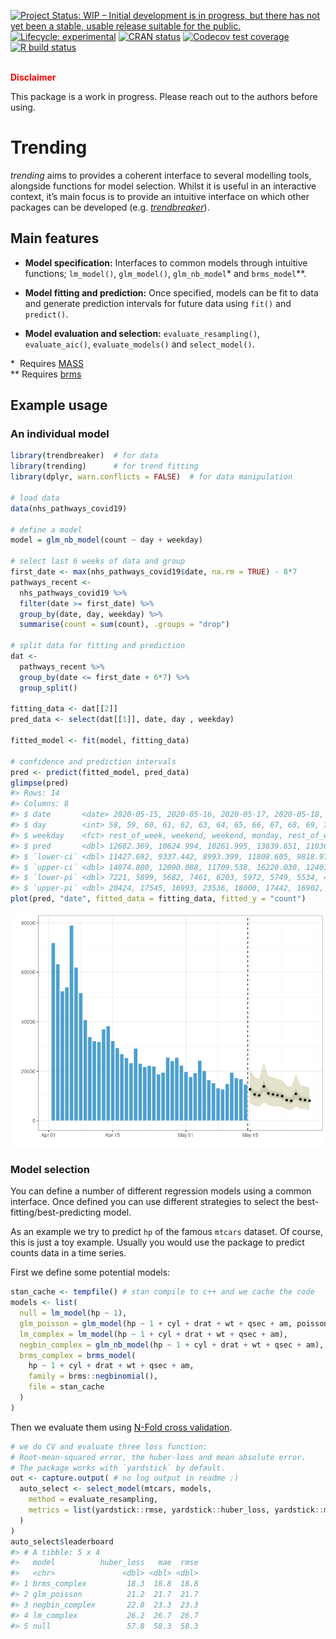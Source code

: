 
<!-- README.md is generated from README.Rmd. Please edit that file -->

<!-- badges: start -->

[![Project Status: WIP – Initial development is in progress, but there
has not yet been a stable, usable release suitable for the
public.](https://www.repostatus.org/badges/latest/wip.svg)](https://www.repostatus.org/#wip)
[![Lifecycle:
experimental](https://img.shields.io/badge/lifecycle-experimental-orange.svg)](https://www.tidyverse.org/lifecycle/#experimental)
[![CRAN
status](https://www.r-pkg.org/badges/version/trending)](https://CRAN.R-project.org/package=trending)
[![Codecov test
coverage](https://codecov.io/gh/reconhub/trending/branch/master/graph/badge.svg)](https://codecov.io/gh/reconhub/trending?branch=master)
[![R build
status](https://github.com/reconhub/trending/workflows/R-CMD-check/badge.svg)](https://github.com/reconhub/trending/actions)
<!-- badges: end -->

<br> **<span style="color: red;">Disclaimer</span>**

This package is a work in progress. Please reach out to the authors
before using.

# Trending

*trending* aims to provides a coherent interface to several modelling
tools, alongside functions for model selection. Whilst it is useful in
an interactive context, it’s main focus is to provide an intuitive
interface on which other packages can be developed
(e.g. [*trendbreaker*](https://github.com/reconhub/trendbreaker)).

## Main features

  - **Model specification:** Interfaces to common models through
    intuitive functions; `lm_model()`, `glm_model()`, `glm_nb_model`\*
    and `brms_model`\*\*.

  - **Model fitting and prediction:** Once specified, models can be fit
    to data and generate prediction intervals for future data using
    `fit()` and `predict()`.

  - **Model evaluation and selection:** `evaluate_resampling()`,
    `evaluate_aic()`, `evaluate_models()` and `select_model()`.

\*  Requires [MASS](https://CRAN.R-project.org/package=MASS)  
\*\* Requires [brms](https://CRAN.R-project.org/package=brms)

## Example usage

### An individual model

``` r
library(trendbreaker)  # for data
library(trending)      # for trend fitting
library(dplyr, warn.conflicts = FALSE)  # for data manipulation

# load data
data(nhs_pathways_covid19)

# define a model
model = glm_nb_model(count ~ day + weekday)

# select last 6 weeks of data and group
first_date <- max(nhs_pathways_covid19$date, na.rm = TRUE) - 8*7
pathways_recent <- 
  nhs_pathways_covid19 %>% 
  filter(date >= first_date) %>% 
  group_by(date, day, weekday) %>% 
  summarise(count = sum(count), .groups = "drop")

# split data for fitting and prediction
dat <- 
  pathways_recent %>%
  group_by(date <= first_date + 6*7) %>% 
  group_split()

fitting_data <- dat[[2]]
pred_data <- select(dat[[1]], date, day , weekday)

fitted_model <- fit(model, fitting_data)

# confidence and prediction intervals
pred <- predict(fitted_model, pred_data)
glimpse(pred)
#> Rows: 14
#> Columns: 8
#> $ date       <date> 2020-05-15, 2020-05-16, 2020-05-17, 2020-05-18, 2020-05-1…
#> $ day        <int> 58, 59, 60, 61, 62, 63, 64, 65, 66, 67, 68, 69, 70, 71
#> $ weekday    <fct> rest_of_week, weekend, weekend, monday, rest_of_week, rest…
#> $ pred       <dbl> 12682.369, 10624.994, 10261.995, 13839.651, 11036.030, 106…
#> $ `lower-ci` <dbl> 11427.692, 9337.442, 8993.399, 11808.605, 9818.975, 9452.5…
#> $ `upper-ci` <dbl> 14074.800, 12090.088, 11709.538, 16220.030, 12403.937, 120…
#> $ `lower-pi` <dbl> 7221, 5899, 5682, 7461, 6203, 5972, 5749, 5534, 4530, 4362…
#> $ `upper-pi` <dbl> 20424, 17545, 16993, 23536, 18000, 17442, 16902, 16379, 14…
plot(pred, "date", fitted_data = fitting_data, fitted_y = "count")
```

<img src="man/figures/README-unnamed-chunk-1-1.png" style="display: block; margin: auto;" />

### Model selection

You can define a number of different regression models using a common
interface. Once defined you can use different strategies to select the
best-fitting/best-predicting model.

As an example we try to predict `hp` of the famous `mtcars` dataset. Of
course, this is just a toy example. Usually you would use the package to
predict counts data in a time series.

First we define some potential models:

``` r
stan_cache <- tempfile() # stan compile to c++ and we cache the code
models <- list(
  null = lm_model(hp ~ 1),
  glm_poisson = glm_model(hp ~ 1 + cyl + drat + wt + qsec + am, poisson),
  lm_complex = lm_model(hp ~ 1 + cyl + drat + wt + qsec + am),
  negbin_complex = glm_nb_model(hp ~ 1 + cyl + drat + wt + qsec + am),
  brms_complex = brms_model(
    hp ~ 1 + cyl + drat + wt + qsec + am,
    family = brms::negbinomial(),
    file = stan_cache
  )
)
```

Then we evaluate them using [N-Fold cross
validation](https://en.wikipedia.org/wiki/Cross-validation_\(statistics\)).

``` r
# we do CV and evaluate three loss function:
# Root-mean-squared error, the huber-loss and mean absolute error.
# The package works with `yardstick` by default.
out <- capture.output( # no log output in readme :)
  auto_select <- select_model(mtcars, models,
    method = evaluate_resampling,
    metrics = list(yardstick::rmse, yardstick::huber_loss, yardstick::mae)
  )
)
auto_select$leaderboard
#> # A tibble: 5 x 4
#>   model          huber_loss   mae  rmse
#>   <chr>               <dbl> <dbl> <dbl>
#> 1 brms_complex         18.3  18.8  18.8
#> 2 glm_poisson          21.2  21.7  21.7
#> 3 negbin_complex       22.8  23.3  23.3
#> 4 lm_complex           26.2  26.7  26.7
#> 5 null                 57.8  58.3  58.3
```
